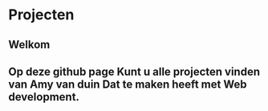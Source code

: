 # Projecten

## Welkom
## Op deze github page Kunt u alle projecten vinden van Amy van duin Dat te maken heeft met Web development.

